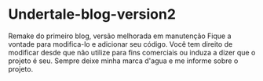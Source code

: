 # Undertale-blog-version2
Remake do primeiro blog, versão melhorada em manutenção
Fique a vontade para modifica-lo e adicionar seu código. Você tem direito de modificar desde que não utilize para fins comerciais ou induza a dizer que o projeto é seu. Sempre deixe minha marca d'agua e me informe sobre o projeto.
